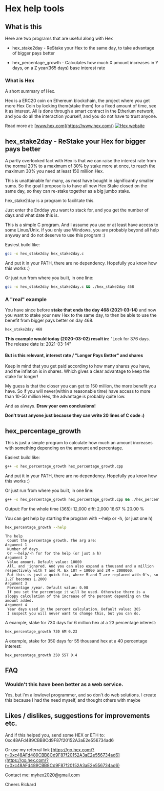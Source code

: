 # Hex help tools

## What is this

Here are two programs that are useful along with Hex

* hex_stake2day - ReStake your Hex to the same day, to take advantage of bigger pays better

* hex_percentage_growth - Calculates how much X amount increases in Y days, on a Z year(365 days) base interest rate


### What is Hex

A short summary of Hex.

Hex is a ERC20 coin on Ethereum blockchain, the project where you get more Hex Coin by locking them(stake them) for a fixed amount of time, see it as interest.
All is done through a smart contract in the Etherium network, and you do all the interaction yourself, and you do not have to trust anyone.

Read more at: [www.hex.com](https://www.hex.com/) [![Hex website](https://hex.com/img/logo.png)](https://hex.com/)


## hex_stake2day - ReStake your Hex for bigger pays better

A partly overlooked fact with Hex is that we can raise the interest rate from the normal 20% to a maximum of 30% by stake more at once, to reach the maximum 30% you need at least 150 million Hex.

This is unattainable for many, as most have bought in significantly smaller sums.
So the goal I propose is to have all new Hex Stake closed on the same day, so they can re-stake together as a big jumbo stake.

hex_stake2day  is a program to facilitate this.

Just enter the Endday you want to stack for, and you get the number of days and what date this is.

This is a simple C program. And I assume you use or at least have access to some Linux/Unix.
If you only use Windows, you are probably beyond all help anyway and do not deserve to use this program :)

Easiest build like:
```bash
gcc -o hex_stake2day hex_stake2day.c
```

And put it in your PATH, there are no dependency. Hopefully you know how this works :)


Or just run from where you built, in one line:
```bash
gcc -o hex_stake2day hex_stake2day.c && ./hex_stake2day 468
```


### A "real" example

You have since before **stake that ends the day 468 (2021-03-14)**  and now you want to stake your new Hex to the same day, to then be able to use the benefit from bigger pays better on day 468.

```bash
hex_stake2day 468
```

**This example would today (2020-03-02) result in:**
"Lock for   376  days.  The release date is: 2021-03-14"


#### But is this relevant, interest rate / "Longer Pays Better" and shares

Keep in mind that you get paid according to how many shares you have, and the inflation is in shares. Which gives a clear advantage to keep the stake for longer!

My guess is that the closer you can get to 150 million, the more benefit you have. So if you will never(within a reasonable time) have access to more than 10-50 million Hex, the advantage is probably quite low.

And as always. **Draw your own conclusions!**

**Don't trust anyone just because they can write 20 lines of C code :)**

## hex_percentage_growth

This is just a simple program to calculate how much an amount increases with something depending on the amount and percentage.

Easiest build like:
```bash
g++ -o hex_percentage_growth hex_percentage_growth.cpp
```

And put it in your PATH, there are no dependency. Hopefully you know how this works :)


Or just run from where you built, in one line:
```bash
g++ -o hex_percentage_growth hex_percentage_growth.cpp && ./hex_percentage_growth 365
```

Output:
For the whole time (365):       12,000  diff: 2,000  16.67 %  20.00 %

You can get help by starting the program with --help or -h, (or just one h)
```bash
hex_percentage_growth --help
```

```text
The help
 Count the percentage growth. The arg are:
Argument 1
 Number of days.
 Or --help/-h for for the help (or just a h)
Argument 2
 Value amount. Default value: 10000
 All, and 'ignored. And you can also expand a thousand and a million respectively with T and M. Ex 10T = 10000 and 2M = 2000000.
 But this is just a quick fix, where M and T are replaced with 0's, so 1.2T becomes 1.2000
Argument 3
 Percentage /year. Default value: 0.08
 If you set the percentage it will be used. Otherwise there is a sloppy calculation of the increase of the percent depending on the amount added.
Argument 4
 Year days used in the percent calculation. Default value: 365
 I suspect you will never want to change this, but you can do.
```

A example, stake for 730 days  for 6 million hex  at a 23 percentage interest:
```bash
hex_percentage_growth 730 6M 0.23
```

A example, stake for 350 days  for 55 thousand hex  at a 40 percentage interest:
```bash
hex_percentage_growth 350 55T 0.4
```



## FAQ

### Wouldn't this have been better as a web service.

Yes, but I'm a lowlevel programmer, and so don't do web solutions.
I create this because I had the need myself, and thought others with maybe


## Likes / dislikes, suggestions for improvements etc.

And if this helped you, send some HEX or ETH to:
0xc48AFd489CBB8Cd9F87f20152A3aE2e556734ad6

Or use my referral link
[https://go.hex.com/?r=0xc48AFd489CBB8Cd9F87f20152A3aE2e556734ad6](https://go.hex.com/?r=0xc48AFd489CBB8Cd9F87f20152A3aE2e556734ad6)

Contact me:
myhex2020@gmail.com

Cheers Rickard

